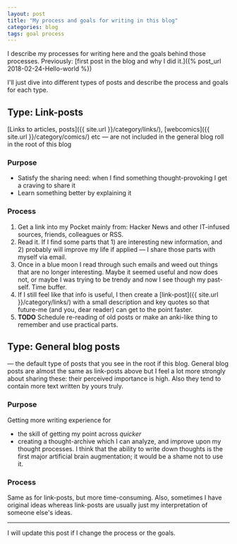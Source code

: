 ```yaml
---
layout: post
title: "My process and goals for writing in this blog"
categories: blog
tags: goal process
---
```


I describe my processes for writing here and the goals behind those processes. Previously: [first post in the blog and why I did it.]({% post_url 2018-02-24-Hello-world %})

I'll just dive into different types of posts and describe the process and goals for each type.

## Type: Link-posts 
[Links to articles, posts]({{ site.url }}/category/links/), [webcomics]({{ site.url }}/category/comics/) etc
— are not included in the general blog roll in the root of this blog

### Purpose
* Satisfy the sharing need: when I find something thought-provoking I get a craving to share it
* Learn something better by explaining it

### Process
1. Get a link into my Pocket mainly from: Hacker News and other IT-infused sources, friends, colleagues or RSS.
1. Read it. If I find some parts that 1) are interesting new information, and 2) probably will improve my life if applied — I share those parts with myself via email.
1. Once in a blue moon I read through such emails and weed out things that are no longer interesting. Maybe it seemed useful and now does not, or maybe I was trying to be trendy and now I see though my past-self. Time buffer.
1. If I still feel like that info is useful, I then create a [link-post]({{ site.url }}/category/links/) with a small description and key quotes so that future-me (and you, dear reader) can get to the point faster.
1. **TODO** Schedule re-reading of old posts or make an anki-like thing to remember and use practical parts.


## Type: General blog posts
— the default type of posts that you see in the root if this blog. 
General blog posts are almost the same as link-posts above but I feel a lot more strongly about sharing these: their perceived importance is high. Also they tend to contain more text written by yours truly.

### Purpose
Getting more writing experience for
* the skill of getting my point across _quicker_
* creating a thought-archive which I can analyze, and improve upon my thought processes. I think that the ability to write down thoughts is the first major artificial brain augmentation; it would be a shame not to use it.

### Process
Same as for link-posts, but more time-consuming. Also, sometimes I have original ideas whereas link-posts are usually just my interpretation of someone else's ideas.  
  

-----------------

I will update this post if I change the process or the goals.